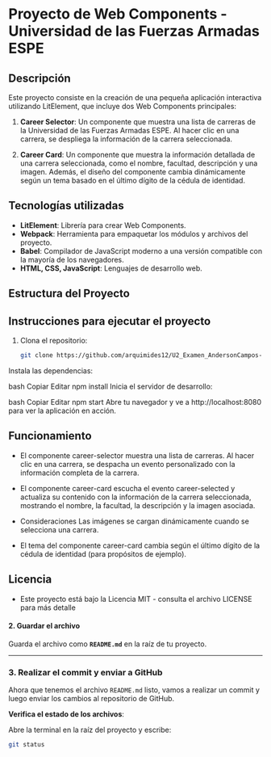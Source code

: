 # Proyecto de Web Components - Universidad de las Fuerzas Armadas ESPE

## Descripción

Este proyecto consiste en la creación de una pequeña aplicación interactiva utilizando LitElement, que incluye dos Web Components principales:

1. **Career Selector**: Un componente que muestra una lista de carreras de la Universidad de las Fuerzas Armadas ESPE. Al hacer clic en una carrera, se despliega la información de la carrera seleccionada.
   
2. **Career Card**: Un componente que muestra la información detallada de una carrera seleccionada, como el nombre, facultad, descripción y una imagen. Además, el diseño del componente cambia dinámicamente según un tema basado en el último dígito de la cédula de identidad.

## Tecnologías utilizadas

- **LitElement**: Librería para crear Web Components.
- **Webpack**: Herramienta para empaquetar los módulos y archivos del proyecto.
- **Babel**: Compilador de JavaScript moderno a una versión compatible con la mayoría de los navegadores.
- **HTML, CSS, JavaScript**: Lenguajes de desarrollo web.

## Estructura del Proyecto

## Instrucciones para ejecutar el proyecto

1. Clona el repositorio:

   ```bash
   git clone https://github.com/arquimides12/U2_Examen_AndersonCampos-.git
   ```

Instala las dependencias:

bash
Copiar
Editar
npm install
Inicia el servidor de desarrollo:

bash
Copiar
Editar
npm start
Abre tu navegador y ve a http://localhost:8080 para ver la aplicación en acción.

## Funcionamiento
- El componente career-selector muestra una lista de carreras. Al hacer clic en una carrera, se despacha un evento personalizado con la información completa de la carrera.

- El componente career-card escucha el evento career-selected y actualiza su contenido con la información de la carrera seleccionada, mostrando el nombre, la facultad, la descripción y la imagen asociada.

- Consideraciones
Las imágenes se cargan dinámicamente cuando se selecciona una carrera.

- El tema del componente career-card cambia según el último dígito de la cédula de identidad (para propósitos de ejemplo).

## Licencia

- Este proyecto está bajo la Licencia MIT - consulta el archivo LICENSE para más detalle


#### **2. Guardar el archivo**

Guarda el archivo como **`README.md`** en la raíz de tu proyecto.

---

### **3. Realizar el commit y enviar a GitHub**

Ahora que tenemos el archivo `README.md` listo, vamos a realizar un commit y luego enviar los cambios al repositorio de GitHub.

 **Verifica el estado de los archivos**:

   Abre la terminal en la raíz del proyecto y escribe:

   ```bash
   git status
